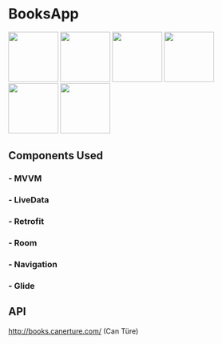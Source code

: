 # BooksApp

<p float="left">
  <img src="https://user-images.githubusercontent.com/99584511/177010285-3add00b7-e202-42e8-969e-de9dcb2fd37f.jpg" width="100" />
   <img src="https://user-images.githubusercontent.com/99584511/177010649-e1acf11a-7352-4dda-9707-70c5e2374bc0.jpg" width="100" />
      <img src="https://user-images.githubusercontent.com/99584511/177010663-e8c45c5f-722a-4c56-b814-e29db289a2fa.jpg" width="100" />
       <img src="https://user-images.githubusercontent.com/99584511/177010782-dd362a9a-b132-4463-bc07-30c9f5e8d98d.jpg" width="100" />
         <img src="https://user-images.githubusercontent.com/99584511/177010806-c62c0f27-9eb7-460c-bb81-1134628d5002.jpg" width="100" />
           <img src="https://user-images.githubusercontent.com/99584511/177010815-5a9eec29-4fab-46ae-85d4-a00b58ad079a.jpg" width="100" />
</p>

## Components Used
### - MVVM
### - LiveData
### - Retrofit
### - Room
### - Navigation
### - Glide

## API
http://books.canerture.com/ (Can Türe)

